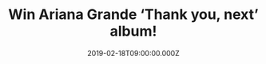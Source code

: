 ---
campaign-uuid: "c-d99e8948-1a68-459f-8a20-dca876166c69"
type: "Competition"
category: "Music"
date: "2019-02-18T09:00:00.000Z"
end-date: "2019-03-18T23:59:00.000Z"
disable-form: false
is_promoted: false
has_entry_page: true
title: "Win Ariana Grande ‘Thank you, next’ album!"
competition-description: "<p>It’s finally here, she has made chart history with her\
  \ brand new album and we have a copy to give away to one of our lucky members: Ariana\
  \ Grande brand new album ‘Thank you, next’. 59 million streams across its 12 tracks\
  \ and is now the third most streamed album in its first week of release!</p>\n<p>Want\
  \ to have the album of the first female artist in history to hold both the Number\
  \ One album and top two singles in the UK? Click below for a chance to win!</p>\n"
hero-header: "Win Ariana Grande ‘Thank you, next’ album!"
terms-confirmation: "N/A"
banner-img: "https://assets.expresslyapp.com/asset-6845f73d-11fb-43c2-8df8-289e27f4e6ca.jpg"
logo-left-href: "http://club.expressly.io"
logo-left-image: "https://assets.expresslyapp.com/asset-bf61fbf2-c9e5-4ad6-9a2e-7285fd584778.jpg"
logo-left-title: "Expressly Club"
bg-image-hero: "https://assets.expresslyapp.com/asset-e8bf86b8-1904-443c-81e4-9a52ef8cc2ec.jpg"
bg-image-first: "https://assets.expresslyapp.com/asset-c4f99859-6f7d-408e-845f-cdabccea2128.jpg"
section1-content: "<p>Here she comes with her most innovative album yet! Ariana Grande\
  \ is the first female artist in history to hold both the Number One album and top\
  \ two singles in the UK, ‘Break Up With Your Girlfriend I’m Bored’ #1 and ‘7 Rings’\
  \ #2! She’s also the first female artist to replace herself at Number One!</p>\n\
  <p>Needy, Make Up, Fake Smile… are some of her brand new tunes you could enjoy in\
  \ her amazing number one album everybody’s talking about! If you want to get stuck\
  \ into Ariana’s hits, enter the form below for a chance to win!</p>\n"
entry-title: "Win Ariana Grande ‘Thank you, next’ album!"
entry-content: "<p>Enter the draw to win Ariana Grande ‘Thank you, next’ album by\
  \ completing the form below before 23:59 on 18th March 2019.</p>\n"
has-winner: false
prize-description: "Ariana Grande ‘Thank you, next’ album."
special-conditions: "Multiple entries are allowed up to one every day.\r\nThis competition\
  \ is also available on: https://aaa.nme.com/competitions/\r\nariana-grande-thank-you-next-album"
country-restrictions:
- "GB"
---